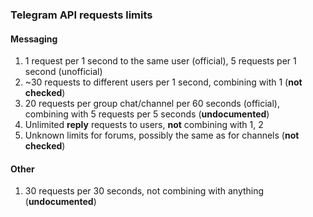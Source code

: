 ### Telegram API requests limits
#### Messaging
1. 1 request per 1 second to the same user (official), 5 requests per 1 second (unofficial)
2. ~30 requests to different users per 1 second, combining with 1 (**not checked**)
3. 20 requests per group chat/channel per 60 seconds (official), combining with 5 requests per 5 seconds (**undocumented**)
4. Unlimited **reply** requests to users, **not** combining with 1, 2
5. Unknown limits for forums, possibly the same as for channels (**not checked**)
#### Other
1. 30 requests per 30 seconds, not combining with anything (**undocumented**)
